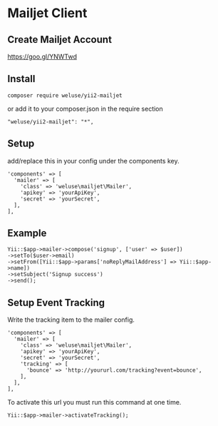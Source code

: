 # Mailjet Client

## Create Mailjet Account

https://goo.gl/YNWTwd

## Install

```
composer require weluse/yii2-mailjet
```
or add it to your composer.json in the require section
```
"weluse/yii2-mailjet": "*",
```

## Setup
add/replace this in your config under the components key.
```
'components' => [
  'mailer' => [
    'class' => 'weluse\mailjet\Mailer',
    'apikey' => 'yourApiKey',
    'secret' => 'yourSecret',
  ],
],
```


## Example

```
Yii::$app->mailer->compose('signup', ['user' => $user])
->setTo($user->email)
->setFrom([Yii::$app->params['noReplyMailAddress'] => Yii::$app->name])
->setSubject('Signup success')
->send();
```

## Setup Event Tracking
Write the tracking item to the mailer config.
```
'components' => [
  'mailer' => [
    'class' => 'weluse\mailjet\Mailer',
    'apikey' => 'yourApiKey',
    'secret' => 'yourSecret',
    'tracking' => [
      'bounce' => 'http://yoururl.com/tracking?event=bounce',
    ],
  ],
],
```
To activate this url you must run this command at one time.
```
Yii::$app->mailer->activateTracking();
```
